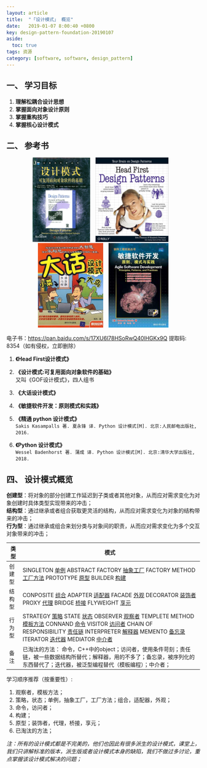 ```yaml
---
layout: article
title:  "「设计模式」 概览"
date:   2019-01-07 8:00:40 +0800
key: design-pattern-foundation-20190107
aside:
  toc: true
tags: 资源
category: [software, software, design_pattern]
---
```


## 一、 学习目标
1. **理解松耦合设计思想**  
2. **掌握面向对象设计原则**    
3. **掌握重构技巧**  
4. **掌握核心设计模式**  

## 二、 参考书
<center class="half">
  <img src="/assets/images/software_engineering/design_pattern/design_pattern_gof.jpeg" height="220"/>&emsp;<img src="/assets/images/software_engineering/design_pattern/design_pattern_head_first.png" height="220"/>&emsp;<img src="/assets/images/software_engineering/design_pattern/design_pattern_dahua.jpg" height="220"/>&emsp;<img src="/assets/images/software_engineering/design_pattern/design_pattern_agile.jpg" height="220"/>
</center>

电子书：<https://pan.baidu.com/s/17XU6l78HSoRwQ40lHGKx9Q> 提取码: 8354（如有侵权，立即删除）  
1. **《Head First设计模式》**  

2. **《设计模式:可复用面向对象软件的基础》**  
又叫《GOF设计模式》，四人组书  

3. **《大话设计模式》**   

4. **《敏捷软件开发：原则模式和实践》**  

5. **《精通 python 设计模式》**   
`Sakis Kasampalls 著. 夏永锋 译. Python 设计模式[M]. 北京:人民邮电出版社, 2016.`  

6. **《Python 设计模式》**   
`Wessel Badenhorst 著. 蒲成 译. Python 设计模式[M]. 北京:清华大学出版社, 2018.`  

## 四、 设计模式概览
**创建型**：将对象的部分创建工作延迟到子类或者其他对象，从而应对需求变化为对象创建时具体类型实现带来的冲击；  
**结构型**：通过继承或者组合获取更灵活的结构，从而应对需求变化为对象的结构带来的冲击；  
**行为型**：通过继承或组合来划分类与对象间的职责，从而应对需求变化为多个交互对象带来的冲击；  

| 类型 | 模式 |  
| --- | --- |  
| 创建型 | SINGLETON [单例]() ABSTRACT FACTORY [抽象工厂]() FACTORY METHOD [工厂方法]() PROTOTYPE [原型]() BUILDER [构建]() |  
| 结构型 | CONPOSITE [组合]() ADAPTER [适配器]() FACADE [外观]() DECORATOR [装饰者]() PROXY [代理]() BRIDGE [桥接]() FLYWEIGHT [享元]() |  
| 行为型 | STRATEGY [策略]() STATE [状态]() OBSERVER [观察者]() TEMPLETE METHOD [模板方法]() CONNAND [命令]() VISITOR [访问者]()  CHAIN OF RESPONSIBILITY [责任链]()  INTERPRETER [解释器]()  MEMENTO [备忘录]()  ITERATOR [迭代器]()  MEDIATOR [中介者]()  |    
| 备注 | 已淘汰的方法：  命令，C++中的object；访问者，使用条件苛刻；责任链，被一些数据结构所替代；解释器，用的不多了；备忘录，被序列化的东西替代了；迭代器，被泛型编程替代（模板编程）；中介者； |  

学习顺序推荐（按重要性）:    
1. 观察者，模板方法；  
2. 策略，状态；单例，抽象工厂，工厂方法；组合，适配器，外观；  
3. 命令，访问者；  
4. 构建；  
5. 原型；装饰者，代理，桥接，享元；  
6. 已淘汰的方法；  


*注：所有的设计模式都是不完美的，他们也因此有很多派生的设计模式，课堂上，我们只讲解标准的版本，派生版或者设计模式本身的缺陷，我们不做过多讨论，重点掌握该设计模式解决的问题；*  
